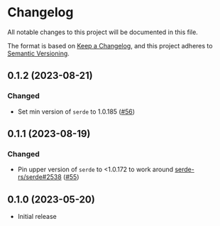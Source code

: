 # Changelog
All notable changes to this project will be documented in this file.

The format is based on [Keep a Changelog](https://keepachangelog.com/en/1.0.0/),
and this project adheres to [Semantic Versioning](https://semver.org/spec/v2.0.0.html).

## 0.1.2 (2023-08-21)
### Changed
- Set min version of `serde` to 1.0.185 ([#56])

[#56]: https://github.com/RustCrypto/JOSE/pull/56

## 0.1.1 (2023-08-19)
### Changed
- Pin upper version of `serde` to <1.0.172 to work around [serde-rs/serde#2538] ([#55])

[#55]: https://github.com/RustCrypto/JOSE/pull/55
[serde-rs/serde#2538]: https://github.com/serde-rs/serde/issues/2538

## 0.1.0 (2023-05-20)
- Initial release
